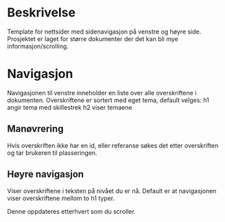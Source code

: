 # Beskrivelse
Template for nettsider med sidenavigasjon på venstre og høyre side.
Prosjektet er laget for større dokumenter der det kan bli mye informasjon/scrolling.

# Navigasjon
Navigasjonen til venstre inneholder en liste over alle overskriftene i dokumenten.
Overskriftene er sortert med eget tema, default velges:
h1 angir tema med skillestrek
 h2 viser temaene

## Manøvrering
Hvis overskriften ikke har en id, eller referanse søkes det etter overskriften og tar brukeren til plasseringen.

## Høyre navigasjon
Viser overskriftene i teksten på nivået du er nå.
Default er at navigasjonen viser overskriftene mellom to h1 typer.

Denne oppdateres etterhvert som du scroller.
